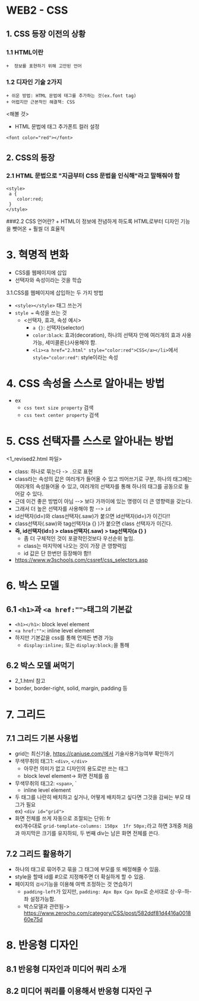 # WEB2 - CSS
## 1. CSS 등장 이전의 상황
### 1.1 HTML이란
	+  정보를 표현하기 위해 고안된 언어
### 1.2 디자인 기술 2가지
	+ 쉬운 방법: HTML 문법에 태그를 추가하는 것(ex.font tag)
	+ 어렵지만 근본적인 해결책: CSS
<해볼 것>
- HTML 문법에 태그 추가폰트 컬러 설정
```
<font color="red"></font>
```


## 2. CSS의 등장
### 2.1 HTML 문법으로 "지금부터 CSS 문법을 인식해"라고 말해줘야 함 
```
<style>
 a {
 	color:red;
 }
</style>
```
###2.2 CSS 언어란?
	+ HTML이 정보에 전념하게 하도록 HTML로부터 디자인 기능을 뺏어온 
	+ 훨씰 더 효율적

# 3. 혁명적 변화
- CSS를 웹페이지에 삽입
- 선택자와 속성이라는 것을 학습

3.1.CSS를 웹페이지에 삽입하는 두 가지 방법
- `<style></style>` 태그 쓰는거
- `style =` 속성을 쓰는 것
	+ <선택자, 효과, 속성 예시>
		+ `a {}`: 선택자(selector)
		+ `color:black`: 효과(decoration), 하나의 선택자 안에 여러개의 효과 사용 가능, 세미콜론(;)사용해야 함.
		+ `<li><a href="2.html" style="color:red">CSS</a></li>`에서 `style="color:red"`: style이라는 속성

# 4. CSS 속성을 스스로 알아내는 방법
- ex
	+ `css text size property` 검색
	+ `css text center property` 검색



# 5. CSS 선택자를 스스로 알아내는 방법
<1_revised2.html 파일>
- class: 하나로 묶는다 -> `.`으로 표현
- class라는 속성의 값은 여러개가 들어올 수 있고 띄어쓰기로 구분, 
하나의 태그에는 여러개의 속성들어올 수 있고, 여러개의 선택자를 통해 하나의 태그를 공동으로 들어갈 수 있다.
- 근데 이건 좋은 방법이 아님 --> 보다 가까이에 있는 명령이 더 큰 영향력을 갖는다.
- 그래서 더 높은 선택자를 사용해야 함 --> `id`
- id선택자(id=)와 class선택자(.saw)가 붙으면 id선택자(id=)가 이긴다!!
- class선택자(.saw)와 tag선택자(a {} )가 붙으면 class 선택자가 이긴다.
- **즉, id선택자(id=) > class선택자(.saw) >  tag선택자(a {} )**
	+ 좀 더 구체적인 것이 포괄적인것보다 우선순위 높임.
	+ class는 마지막에 나오는 것이 가장 큰 영향력임
	+ id 값은 단 한번만 등장해야 함!!
- https://www.w3schools.com/cssref/css_selectors.asp

# 6. 박스 모델
## 6.1 `<h1>`과 `<a href:"">`태그의 기본값
- `<h1></h1>`: block level element
- `<a href:"">`: inline level element
- 하지만 기본값을 css를 통해 언제든 변경 가능
	+ `display:inline;` 또는 `display:block;`을 통해
## 6.2 박스 모델 써먹기
- 2_1.html 참고
- border, border-right, solid, margin, padding 등 

# 7. 그리드
## 7.1 그리드 기본 사용법
- grid는 최신기술, https://caniuse.com/에서 기술사용가능여부 확인하기
- 무색무취의 태그1:  `<div>`, `</div>`
	+ 아무런 의미가 없고 디자인의 용도로만 쓰는 태그
	+ block level element-> 화면 전체를 씀
- 무색무취의 태그2:  `<span>`, `</span>
	+ inline level element
- 두 태그를 나란히 배치하고 싶거나, 어떻게 배치하고 싶다면 그것을 감싸는 부모 태그가 필요 <br>
ex) `<div id="grid">`
- 화면 전체를 쓰게 자동으로 조절되는 단위: fr<br>
ex)개수대로 `grid-template-columns: 150px  1fr 50px;`라고 하면 3개중 처음과 마지막은 크기를 유지하되, 두 번째 div는 남은 화면 전체를 쓴다.

## 7.2 그리드 활용하기
- 하나의 태그로 묶어주고 묶을 그 태그에 부모를 또 배정해줄 수 있음.
- style을 할때 id를 #으로 지정해주면 더 확실하게 할 수 있음.
- 페이지의 `검사`기능을 이용해 여백 조정하는 것 연습하기
	+ `padding-left`가 있지만, `padding: Apx Bpx Cpx Dpx`로 순서대로 상-우-하-좌 설정가능함.
	+ 박스모델과 관련됨-> https://www.zerocho.com/category/CSS/post/582ddf81d4416a001860e75d

# 8. 반응형 디자인
## 8.1 반응형 디자인과 미디어 쿼리 소개
## 8.2 미디어 쿼리를 이용해서 반응형 디자인 구
